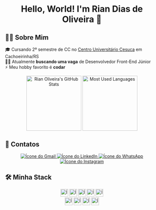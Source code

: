<h1 align="center">Hello, World! I'm Rian Dias de Oliveira 👋</h1>

## 🙋‍♂️ Sobre Mim

🎓 Cursando 2º semestre de CC no [Centro Universitário Cesuca](https://www.cesuca.edu.br/) em Cachoeirinha/RS<br>
👨‍💻 Atualmente **buscando uma vaga** de Desenvolvedor Front-End Júnior<br>
⚡ Meu hobby favorito é **codar**

<div align="center">
 <img src="https://github-readme-stats.vercel.app/api?username=riandeoliveira&theme=github_dark&show_icons=true" alt="Rian Oliveira's GitHub Stats" height="180em"></img>
 <img src="https://github-readme-stats.vercel.app/api/top-langs/?username=riandeoliveira&layout=compact&theme=github_dark" alt="Most Used Languages" height="180em"></img>
</div>

## 📱 Contatos

<div align="center">
 
 <a href="mailto:riandiasdeoliveira2001@gmail.com" rel="external" target="_blank">
  <img src="https://img.shields.io/badge/-Gmail-%23333?style=for-the-badge&logo=gmail&logoColor=white" alt="Ícone do Gmail">
 </a>
 
 <a href="https://www.linkedin.com/in/riandeoliveira/" rel="external" target="_blank">
  <img src="https://img.shields.io/badge/-LinkedIn-%230077B5?style=for-the-badge&logo=linkedin&logoColor=white" alt="Ícone do LinkedIn">
 </a>
 
 <a href="https://wa.me/5551991852873" rel="external" target="_blank">
   <img src="https://img.shields.io/badge/-WhatsApp-%AF426F?style=for-the-badge&logo=whatsapp&logoColor=white" alt="Ícone do WhatsApp">
 </a>
 
 <a href="https://www.instagram.com/rian.deoliveira/" rel="external" target="_blank">
  <img src="https://img.shields.io/badge/-Instagram-%23E4405F?style=for-the-badge&logo=instagram&logoColor=white" alt="Ícone do Instagram">
 </a>
 
</div>

## 🛠 Minha Stack

<div align="center">
 <img src="https://camo.githubusercontent.com/c8d13e1c596a6726b1da8475a9299fac133f95ef009083b48be01f975a44987e/68747470733a2f2f696d672e736869656c64732e696f2f62616467652f2d48544d4c2d3035313232413f7374796c653d666c6174266c6f676f3d48544d4c35" alt="Ícone HTML" height="25"></img>
 <img src="https://img.shields.io/badge/-CSS-05122A?style=flat&logo=CSS3&logoColor=1572B6" alt="Ícone CSS" height="25"></img>
 <img src="https://img.shields.io/badge/-JavaScript-05122A?style=flat&logo=javascript" alt="Ícone JavaScript" height="25"></img>
 <img src="https://img.shields.io/badge/-PHP-05122A?style=flat&logo=php" alt="Ícone PHP" height="25"></img>
 <img src="https://img.shields.io/badge/-MySQL-05122A?style=flat&logo=mysql" alt="Ícone MySQL" height="25"></img>
 <br>
 <img src="https://img.shields.io/badge/-Visual%20Studio%20Code-05122A?style=flat&logo=visual-studio-code&logoColor=007ACC" alt="Ícone Visual Studio Code" height="25"></img>
 <img src="https://img.shields.io/badge/-Git-05122A?style=flat&logo=git" alt="Ícone Git" height="25"></img>
 <img src="https://img.shields.io/badge/-GitHub-05122A?style=flat&logo=github" alt="Ícone GitHub" height="25"></img>
 <img src="https://img.shields.io/badge/-Markdown-05122A?style=flat&logo=markdown" alt="Ícone Markdown" height="25"></img>
</div>

<!-- 
**riandeoliveira/riandeoliveira** is a ✨ _special_ ✨ repository because its `README.md` (this file) appears on your GitHub profile.

Here are some ideas to get you started:

- 🔭 I’m currently working on ...
- 🌱 I’m currently learning ...
- 👯 I’m looking to collaborate on ...
- 🤔 I’m looking for help with ...
- 💬 Ask me about ...
- 📫 How to reach me: ...
- 😄 Pronouns: ...
- ⚡ Fun fact: ...
 -->
